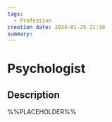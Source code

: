 ```yaml
---
tags:
  - Profession
creation date: 2024-01-25 21:18
summary:
---
```

# Psychologist

## Description

%%PLACEHOLDER%%
